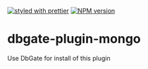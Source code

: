 [![styled with prettier](https://img.shields.io/badge/styled_with-prettier-ff69b4.svg)](https://github.com/prettier/prettier)
[![NPM version](https://img.shields.io/npm/v/dbgate-plugin-mongo.svg)](https://www.npmjs.com/package/dbgate-plugin-mongo)

# dbgate-plugin-mongo

Use DbGate for install of this plugin
